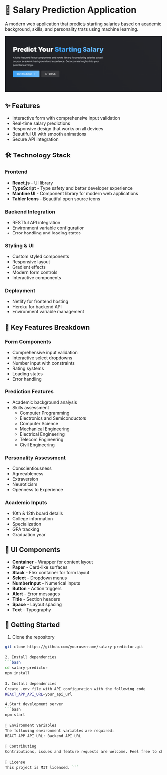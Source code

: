 # 🚀 Salary Prediction Application

A modern web application that predicts starting salaries based on academic background, skills, and personality traits using machine learning.

![Salary Predictor Screenshot](./public/main.png)

## ✨ Features

- Interactive form with comprehensive input validation
- Real-time salary predictions
- Responsive design that works on all devices
- Beautiful UI with smooth animations
- Secure API integration

## 🛠️ Technology Stack

### Frontend
- **React.js** - UI library
- **TypeScript** - Type safety and better developer experience
- **Mantine UI** - Component library for modern web applications
- **Tabler Icons** - Beautiful open source icons

### Backend Integration  
- RESTful API integration
- Environment variable configuration
- Error handling and loading states

### Styling & UI
- Custom styled components
- Responsive layout
- Gradient effects
- Modern form controls
- Interactive components

### Deployment
- Netlify for frontend hosting
- Heroku for backend API
- Environment variable management

## 🎯 Key Features Breakdown

### Form Components
- Comprehensive input validation
- Interactive select dropdowns
- Number input with constraints
- Rating systems
- Loading states
- Error handling

### Prediction Features
- Academic background analysis
- Skills assessment
    - Computer Programming
    - Electronics and Semiconductors  
    - Computer Science
    - Mechanical Engineering
    - Electrical Engineering
    - Telecom Engineering
    - Civil Engineering

### Personality Assessment
- Conscientiousness
- Agreeableness  
- Extraversion
- Neuroticism
- Openness to Experience

### Academic Inputs
- 10th & 12th board details
- College information
- Specialization
- GPA tracking
- Graduation year

## 🎨 UI Components

- **Container** - Wrapper for content layout
- **Paper** - Card-like surfaces
- **Stack** - Flex container for form layout
- **Select** - Dropdown menus
- **NumberInput** - Numerical inputs
- **Button** - Action triggers
- **Alert** - Error messages
- **Title** - Section headers
- **Space** - Layout spacing
- **Text** - Typography

## 🚀 Getting Started

1. Clone the repository
```bash
git clone https://github.com/yourusername/salary-predictor.git

2. Install dependencies
```bash
cd salary-predictor
npm install

3. Install dependencies
Create .env file with API configuration with the following code
REACT_APP_API_URL=your_api_url

4.Start development server
```bash
npm start

📝 Environment Variables
The following environment variables are required:
REACT_APP_API_URL: Backend API URL

🤝 Contributing
Contributions, issues and feature requests are welcome. Feel free to check issues page if you want to contribute.

📜 License
This project is MIT licensed. ```